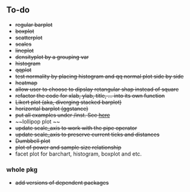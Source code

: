 ## To-do


* ~~regular barplot~~
* ~~boxplot~~
* ~~scatterplot~~
* ~~scales~~
* ~~lineplot~~
* ~~densityplot by a grouping var~~
* ~~histogram~~
* ~~qqplot~~
* ~~test normality by placing histogram and qq normal plot side by side~~
* ~~heatmap~~
* ~~allow user to choose to dipslay retangular shap instead of square~~
* ~~refactor the code for xlab, ylab, title, ... into its own function~~
* ~~Likert plot (aka, diverging stacked barplot)~~
* ~~horizontal barplot (ggstance)~~
* ~~put all examples under /inst. See [here](https://github.com/jrnold/ggthemes/tree/master/inst)~~
* ~~lollipop plot ~~
* ~~update scale_axis to work with the pipe operator~~ 
* ~~update scale_axis to preserve current ticks and distances~~
* ~~Dumbbell plot~~
* ~~plot of power and sample size relationship~~
* facet plot for barchart, histogram, boxplot and etc.



### whole pkg
* ~~add versions of dependent packages~~

 

